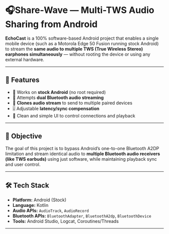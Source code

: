# 🎧Share-Wave — Multi-TWS Audio Sharing from Android

**EchoCast** is a 100% software-based Android project that enables a single mobile device (such as a Motorola Edge 50 Fusion running stock Android) to stream the **same audio to multiple TWS (True Wireless Stereo) earphones simultaneously** — without rooting the device or using any external hardware.

---

## 🚀 Features

- 📱 Works on **stock Android** (no root required)
- 🔗 Attempts **dual Bluetooth audio streaming**
- 🎵 **Clones audio stream** to send to multiple paired devices
- 🎚️ Adjustable **latency/sync compensation**
- 🎨 Clean and simple UI to control connections and playback

---

## 🎯 Objective

The goal of this project is to bypass Android’s one-to-one Bluetooth A2DP limitation and stream identical audio to **multiple Bluetooth audio receivers (like TWS earbuds)** using just software, while maintaining playback sync and user control.

---

## 🛠️ Tech Stack

- **Platform:** Android (Stock)
- **Language:** Kotlin
- **Audio APIs:** `AudioTrack`, `AudioRecord`
- **Bluetooth APIs:** `BluetoothAdapter`, `BluetoothA2dp`, `BluetoothDevice`
- **Tools:** Android Studio, Logcat, Coroutines/Threads

---